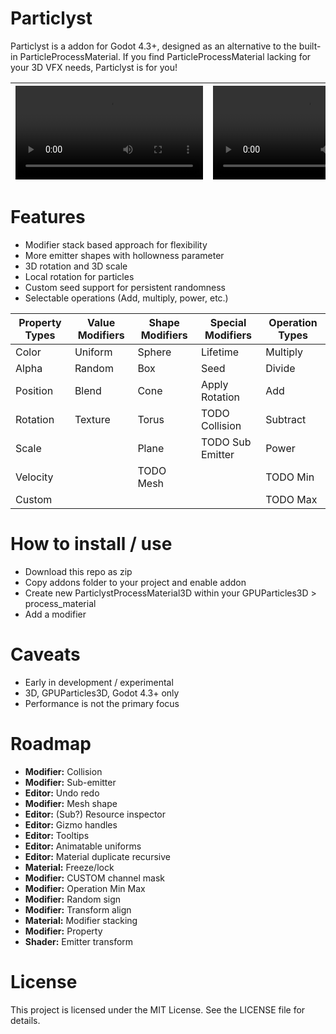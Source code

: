 # Particlyst
Particlyst is a addon for Godot 4.3+, designed as an alternative to the built-in ParticleProcessMaterial. If you find ParticleProcessMaterial lacking for your 3D VFX needs, Particlyst is for you!

| <video src="https://github.com/user-attachments/assets/0e120f67-febb-4b3e-88d0-42d7c82a67e5"> | <video src="https://github.com/user-attachments/assets/63eaf560-8bf0-4625-903d-2cb97b024c61"> |
|-----------------------------------------------------------------------------------------------|-----------------------------------------------------------------------------------------------|

# Features
- Modifier stack based approach for flexibility 
- More emitter shapes with hollowness parameter
- 3D rotation and 3D scale
- Local rotation for particles
- Custom seed support for persistent randomness
- Selectable operations (Add, multiply, power, etc.)

| **Property Types** | **Value Modifiers** | **Shape Modifiers** | **Special Modifiers** | **Operation Types** |
|--------------------|---------------------|---------------------|-----------------------|---------------------|
| Color              | Uniform             | Sphere              | Lifetime              | Multiply            |
| Alpha              | Random              | Box                 | Seed                  | Divide              |
| Position           | Blend               | Cone                | Apply Rotation        | Add                 |
| Rotation           | Texture             | Torus               | TODO Collision        | Subtract            |
| Scale              |                     | Plane               | TODO Sub Emitter      | Power               |
| Velocity           |                     | TODO Mesh           |                       | TODO Min            |
| Custom             |                     |                     |                       | TODO Max            |

# How to install / use
- Download this repo as zip
- Copy addons folder to your project and enable addon
- Create new ParticlystProcessMaterial3D within your GPUParticles3D > process_material
- Add a modifier

# Caveats
- Early in development / experimental
- 3D, GPUParticles3D, Godot 4.3+ only
- Performance is not the primary focus

# Roadmap
- **Modifier:** Collision
- **Modifier:** Sub-emitter
- **Editor:** Undo redo
- **Modifier:** Mesh shape
- **Editor:** (Sub?) Resource inspector
- **Editor:** Gizmo handles
- **Editor:** Tooltips
- **Editor:** Animatable uniforms
- **Editor:** Material duplicate recursive
- **Material:** Freeze/lock
- **Modifier:** CUSTOM channel mask
- **Modifier:** Operation Min Max
- **Modifier:** Random sign
- **Modifier:** Transform align
- **Material:** Modifier stacking
- **Modifier:** Property
- **Shader:** Emitter transform

# License
This project is licensed under the MIT License. See the LICENSE file for details.
